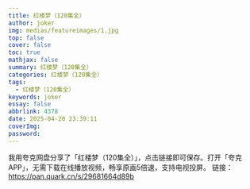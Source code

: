 ```yaml
---
title: 红楼梦（120集全）
author: joker
img: medias/featureimages/1.jpg
top: false
cover: false
toc: true
mathjax: false
summary: 红楼梦（120集全）
categories: 红楼梦（120集全）
tags:
  - 红楼梦（120集全）
keywords: joker
essay: false
abbrlink: 4378
date: 2025-04-20 23:39:11
coverImg:
password:
---
```


我用夸克网盘分享了「红楼梦（120集全）」，点击链接即可保存。打开「夸克APP」，无需下载在线播放视频，畅享原画5倍速，支持电视投屏。
链接：https://pan.quark.cn/s/29681664d89b
